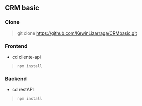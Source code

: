 ## CRM basic

### Clone
> git clone https://github.com/KewinLizarraga/CRMbasic.git
### Frontend
* cd cliente-api
> `npm install`
### Backend
* cd restAPI
> `npm install`
